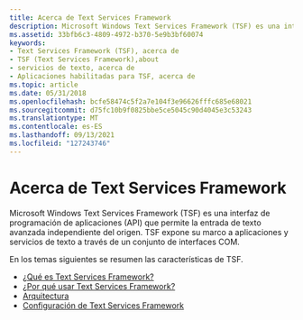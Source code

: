 ```yaml
---
title: Acerca de Text Services Framework
description: Microsoft Windows Text Services Framework (TSF) es una interfaz de programación de aplicaciones (API) que permite la entrada de texto avanzada independiente del origen. TSF expone su marco a aplicaciones y servicios de texto a través de un conjunto de interfaces COM.
ms.assetid: 33bfb6c3-4809-4972-b370-5e9b3bf60074
keywords:
- Text Services Framework (TSF), acerca de
- TSF (Text Services Framework),about
- servicios de texto, acerca de
- Aplicaciones habilitadas para TSF, acerca de
ms.topic: article
ms.date: 05/31/2018
ms.openlocfilehash: bcfe58474c5f2a7e104f3e96626fffc685e68021
ms.sourcegitcommit: d75fc10b9f0825bbe5ce5045c90d4045e3c53243
ms.translationtype: MT
ms.contentlocale: es-ES
ms.lasthandoff: 09/13/2021
ms.locfileid: "127243746"
---
```

# <a name="about-text-services-framework"></a>Acerca de Text Services Framework

Microsoft Windows Text Services Framework (TSF) es una interfaz de programación de aplicaciones (API) que permite la entrada de texto avanzada independiente del origen. TSF expone su marco a aplicaciones y servicios de texto a través de un conjunto de interfaces COM.

En los temas siguientes se resumen las características de TSF.

-   [¿Qué es Text Services Framework?](what-is-text-services-framework.md)
-   [¿Por qué usar Text Services Framework?](why-use-text-services-framework.md)
-   [Arquitectura](architecture.md)
-   [Configuración de Text Services Framework](how-to-set-up-tsf.md)

 

 




